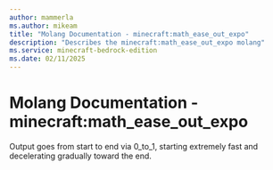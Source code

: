 ```yaml
---
author: mammerla
ms.author: mikeam
title: "Molang Documentation - minecraft:math_ease_out_expo"
description: "Describes the minecraft:math_ease_out_expo molang"
ms.service: minecraft-bedrock-edition
ms.date: 02/11/2025 
---
```


# Molang Documentation - minecraft:math_ease_out_expo

Output goes from start to end via 0_to_1, starting extremely fast and decelerating gradually toward the end.
